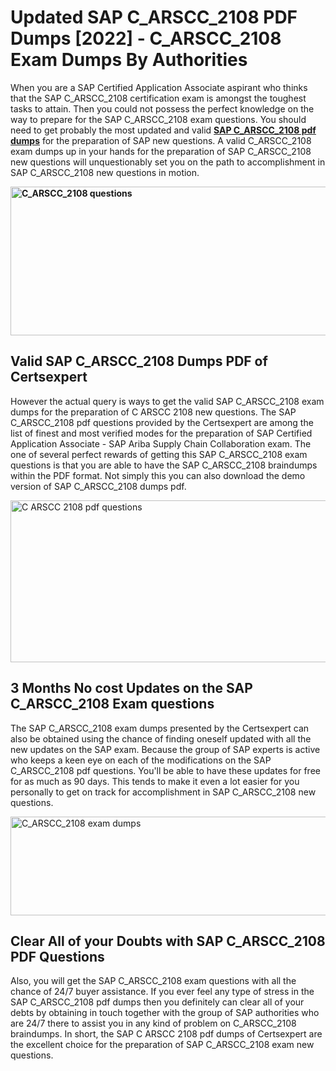 <h1><strong>Updated SAP C_ARSCC_2108 PDF Dumps [2022] - C_ARSCC_2108 Exam Dumps By Authorities&nbsp;</strong></h1>
<p><span style="font-weight: 400;">When you are a SAP Certified Application Associate aspirant who thinks that the SAP C_ARSCC_2108 certification exam is amongst the toughest tasks to attain. Then you could not possess the perfect knowledge on the way to prepare for the SAP C_ARSCC_2108 exam questions. You should need to get probably the most updated and valid <strong><a href="https://www.certsexpert.com/C_ARSCC_2108-pdf-questions.html">SAP C_ARSCC_2108 pdf dumps</a></strong> for the preparation of SAP new questions. A valid  C_ARSCC_2108 exam dumps up in your hands for the preparation of SAP C_ARSCC_2108 new questions will unquestionably set you on the path to accomplishment in SAP C_ARSCC_2108 new questions in motion.</span></p>
<p><span style="font-weight: 400;"><strong><img style="display: block; margin-left: auto; margin-right: auto;" src="https://i.ibb.co/QXh983F/73475278-2429792180625311-4586132736837681152-n.jpg" alt="C_ARSCC_2108 questions" width="632" height="238" /></strong></span></p>
<h2><strong>Valid SAP C_ARSCC_2108 Dumps PDF of Certsexpert</strong></h2>
<p><span style="font-weight: 400;">However the actual query is ways to get the valid SAP C_ARSCC_2108 exam dumps for the preparation of C ARSCC 2108 new questions. The SAP C_ARSCC_2108 pdf questions provided by the Certsexpert are among the list of finest and most verified modes for the preparation of SAP Certified Application Associate - SAP Ariba Supply Chain Collaboration exam. The one of several perfect rewards of getting this SAP C_ARSCC_2108 exam questions is that you are able to have the SAP C_ARSCC_2108 braindumps within the PDF format. Not simply this you can also download the demo version of SAP C_ARSCC_2108 dumps pdf.</span></p>
<p><span style="font-weight: 400;"><img style="display: block; margin-left: auto; margin-right: auto;" src="https://i.ibb.co/Jd8hN2L/76714008-3182067705200142-8735104740007870464-n.jpg" alt="C ARSCC 2108 pdf questions" width="701" height="259" /></span></p>
<h2><strong>3 Months No cost Updates on the SAP C_ARSCC_2108 Exam questions</strong></h2>
<p><span style="font-weight: 400;">The SAP C_ARSCC_2108 exam dumps presented by the Certsexpert can also be obtained using the chance of finding oneself updated with all the new updates on the SAP exam. Because the group of SAP experts is active who keeps a keen eye on each of the modifications on the SAP C_ARSCC_2108 pdf questions. You'll be able to have these updates for free for as much as 90 days. This tends to make it even a lot easier for you personally to get on track for accomplishment in SAP C_ARSCC_2108 new questions.</span></p>
<p><span style="font-weight: 400;"><a href="https://www.certsexpert.com/C_ARSCC_2108-pdf-questions.html"><img style="display: block; margin-left: auto; margin-right: auto;" src="https://i.ibb.co/TMnKrkJ/75398236-424489711531572-5064688549987614720-n.jpg" alt="C_ARSCC_2108 exam dumps" width="714" height="158" /></a></span></p>
<h2><strong>Clear All of your Doubts with SAP C_ARSCC_2108 PDF Questions</strong></h2>
<p>Also, you will get the SAP C_ARSCC_2108 exam questions with all the chance of 24/7 buyer assistance. If you ever feel any type of stress in the SAP C_ARSCC_2108 pdf dumps then you definitely can clear all of your debts by obtaining in touch together with the group of SAP authorities who are 24/7 there to assist you in any kind of problem on  C_ARSCC_2108 braindumps. In short, the SAP C ARSCC 2108 pdf dumps of Certsexpert are the excellent choice for the preparation of SAP C_ARSCC_2108 exam new questions.</p>
